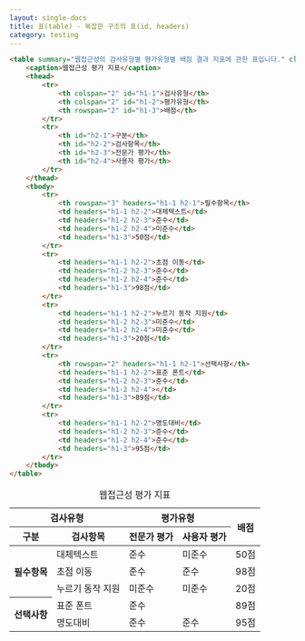 ```yaml
---
layout: single-docs
title: 표(table) - 복잡한 구조의 표(id, headers)
category: testing
---
```


```html
<table summary="웹접근성의 검사유형별 평가유형별 배점 결과 지표에 관한 표입니다." class="table table-bordered border-dark">
	<caption>웹접근성 평가 지표</caption>
	<thead>
		<tr>
			<th colspan="2" id="h1-1">검사유형</th>
			<th colspan="2" id="h1-2">평가유형</th>
			<th rowspan="2" id="h1-3">배점</th>
		</tr>
		<tr>
			<th id="h2-1">구분</th>
			<th id="h2-2">검사항목</th>
			<th id="h2-3">전문가 평가</th>
			<th id="h2-4">사용자 평가</th>
		</tr>
	</thead>
	<tbody>
		<tr>
			<th rowspan="3" headers="h1-1 h2-1">필수항목</th>
			<td headers="h1-1 h2-2">대체텍스트</td>
			<td headers="h1-2 h2-3">준수</td>
			<td headers="h1-2 h2-4">미준수</td>
			<td headers="h1-3">50점</td>
		</tr>
		<tr>
			<td headers="h1-1 h2-2">초점 이동</td>
			<td headers="h1-2 h2-3">준수</td>
			<td headers="h1-2 h2-4">준수</td>
			<td headers="h1-3">98점</td>
		</tr>
		<tr>
			<td headers="h1-1 h2-2">누르기 동작 지원</td>
			<td headers="h1-2 h2-3">미준수</td>
			<td headers="h1-2 h2-4">미준수</td>
			<td headers="h1-3">20점</td>
		</tr>
		<tr>
			<th rowspan="2" headers="h1-1 h2-1">선택사항</th>
			<td headers="h1-1 h2-2">표준 폰트</td>
			<td headers="h1-2 h2-3">준수</td>
			<td headers="h1-2 h2-4"></td>
			<td headers="h1-3">89점</td>
		</tr>
		<tr>
			<td headers="h1-1 h2-2">명도대비</td>
			<td headers="h1-2 h2-3">준수</td>
			<td headers="h1-2 h2-4">준수</td>
			<td headers="h1-3">95점</td>
		</tr>
	</tbody>
</table>
```

<table summary="웹접근성의 검사유형별 평가유형별 배점 결과 지표에 관한 표입니다." class="table table-bordered border-dark">
	<caption>웹접근성 평가 지표</caption>
	<thead>
		<tr>
			<th colspan="2" id="h1-1">검사유형</th>
			<th colspan="2" id="h1-2">평가유형</th>
			<th rowspan="2" id="h1-3">배점</th>
		</tr>
		<tr>
			<th id="h2-1">구분</th>
			<th id="h2-2">검사항목</th>
			<th id="h2-3">전문가 평가</th>
			<th id="h2-4">사용자 평가</th>
		</tr>
	</thead>
	<tbody>
		<tr>
			<th rowspan="3" headers="h1-1 h2-1">필수항목</th>
			<td headers="h1-1 h2-2">대체텍스트</td>
			<td headers="h1-2 h2-3">준수</td>
			<td headers="h1-2 h2-4">미준수</td>
			<td headers="h1-3">50점</td>
		</tr>
		<tr>
			<td headers="h1-1 h2-2">초점 이동</td>
			<td headers="h1-2 h2-3">준수</td>
			<td headers="h1-2 h2-4">준수</td>
			<td headers="h1-3">98점</td>
		</tr>
		<tr>
			<td headers="h1-1 h2-2">누르기 동작 지원</td>
			<td headers="h1-2 h2-3">미준수</td>
			<td headers="h1-2 h2-4">미준수</td>
			<td headers="h1-3">20점</td>
		</tr>
		<tr>
			<th rowspan="2" headers="h1-1 h2-1">선택사항</th>
			<td headers="h1-1 h2-2">표준 폰트</td>
			<td headers="h1-2 h2-3">준수</td>
			<td headers="h1-2 h2-4"></td>
			<td headers="h1-3">89점</td>
		</tr>
		<tr>
			<td headers="h1-1 h2-2">명도대비</td>
			<td headers="h1-2 h2-3">준수</td>
			<td headers="h1-2 h2-4">준수</td>
			<td headers="h1-3">95점</td>
		</tr>
	</tbody>
</table>
